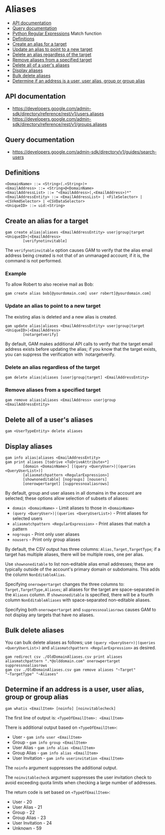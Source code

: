 # Aliases
- [API documentation](#api-documentation)
- [Query documentation](#query-documentation)
- [Python Regular Expressions](Python-Regular-Expressions) Match function
- [Definitions](#definitions)
- [Create an alias for a target](#create-an-alias-for-a-target)
- [Update an alias to point to a new target](#update-an-alias-to-point-to-a-new-target)
- [Delete an alias regardless of the target](#delete-an-alias-regardless-of-the-target)
- [Remove aliases from a specified target](#remove-aliases-from-a-specified-target)
- [Delete all of a user's aliases](#delete-all-of-a-users-aliases)
- [Display aliases](#display-aliases)
- [Bulk delete aliases](#bulk-delete-aliases)
- [Determine if an address is a user, user alias, group or group alias](#determine-if-an-address-is-a-user-user-alias-group-or-group-alias)

## API documentation
* https://developers.google.com/admin-sdk/directory/reference/rest/v1/users.aliases
* https://developers.google.com/admin-sdk/directory/reference/rest/v1/groups.aliases

## Query documentation
* https://developers.google.com/admin-sdk/directory/v1/guides/search-users

## Definitions
```
<DomainName> ::= <String>(.<String>)+
<EmailAddress> ::= <String>@<DomainName>
<EmailAddressList> ::= "<EmailAddress>(,<EmailAddress>)*"
<EmailAddressEntity> ::= <EmailAddressList> | <FileSelector> | <CSVkmdSelector> | <CSVDataSelector>
<UniqueID> ::= uid:<String>
```
## Create an alias for a target
```
gam create alias|aliases <EmailAddressEntity> user|group|target <UniqueID>|<EmailAddress>
        [verifynotinvitable]
```

The `verifynotinvitable` option causes GAM to verify that the alias email address being created is not that of an unmanaged account;
if it is, the command is not performed.

### Example

To allow Robert to also receive mail as Bob:

```
gam create alias bob[@yourdomain.com] user robert[@yourdomain.com]
```

### Update an alias to point to a new target
The existing alias is deleted and a new alias is created.

```
gam update alias|aliases <EmailAddressEntity> user|group|target <UniqueID>|<EmailAddress>
        [notargetverify]
```

By default, GAM makes additional API calls to verify that the target email address exists before updating the alias;
if you know that the target exists, you can suppress the verification with `notargetverify.

### Delete an alias regardless of the target
```
gam delete alias|aliases [user|group|target] <EmailAddressEntity>
```

### Remove aliases from a specified target
```
gam remove alias|aliases <EmailAddress> user|group <EmailAddressEntity>
```

## Delete all of a user's aliases
```
gam <UserTypeEntity> delete aliases
```

## Display aliases
```
gam info alias|aliases <EmailAddressEntity>
gam print aliases [todrive <ToDriveAttribute>*]
        [domain <DomainName>] [(query <QueryUser>)|(queries <QueryUserList>)]
        [aliasmatchpattern <RegularExpression>]
        [shownoneditable] [nogroups] [nousers]
        [onerowpertarget] [suppressnoaliasrows]
```
By default, group and user aliases in all domains in the account are selected; these options allow selection of subsets of aliases:
* `domain <DomainName>` - Limit aliases to those in `<DomainName>`
* `(query <QueryUser>)|(queries <QueryUserList>)` - Print aliases for selected users
* `aliasmatchpattern <RegularExpression>` - Print aliases that match a pattern
* `nogroups` - Print only user aliases
* `nousers` - Print only group aliases

By default, the CSV output has three columns: `Alias,Target,TargetType`; if a target
has multiple aliases, there will be multiple rows, one per alias.

Use `shownoneditable` to list non-editable alias email addresses; these are typically outside of the account's primary domain or subdomains.
This adds the column `NonEditableAlias`.

Specifying `onerowpertarget` changes the three columns to: `Target,TargetType,Aliases`; all aliases for the target are space-separated in the
`Aliases` column. If `shownoneditable` is specified, there will be a fourth column `NonEditableAliases` with space-separated non-editable aliases.

Specifying both `onerowpertarget` and `suppressnoaliasrows` causes GAM to not display any targets that have no aliases.

## Bulk delete aliases
You can bulk delete aliases as follows; use `(query <QueryUser>)|(queries <QueryUserList>)` and
`aliasmatchpattern <RegularExpression>` as desired.
```
gam redirect csv ./OldDomainAliases.csv print aliases aliasmatchpattern ".*@olddomain.com" onerowpertarget suppressnoaliasrows
gam csv ./OldDomainAliases.csv gam remove aliases "~Target" "~TargetType" "~Aliases"
```

## Determine if an address is a user, user alias, group or group alias
```
gam whatis <EmailItem> [noinfo] [noinvitablecheck]
```
The first line of output is: `<TypeOfEmailItem>: <EmailItem>`

There is additional output based on `<TypeOfEmailItem>`:
* User - `gam info user <EmailItem>`
* Group - `gam info group <EmailItem>`
* User Alias - `gam info alias <EmailItem>`
* Group Alias - `gam info alias <EmailItem>`
* User Invitation - `gam info userinvitation <EmailItem>`

The `noinfo` argument suppresses the additional output.

The `noinvitablecheck` argument suppresses the user invitation check
to avoid exceeding quota limits when checking a large number of addresses.

The return code is set based on `<TypeOfEmailItem>`:
* User - 20
* User Alias - 21
* Group - 22
* Group Alias - 23
* User Invitation - 24
* Unknown - 59

